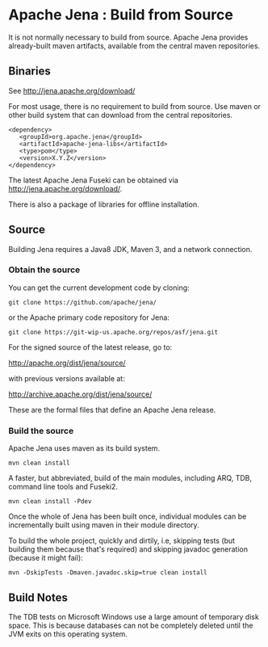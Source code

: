 Apache Jena : Build from Source
===============================

It is not normally necessary to build from source. Apache Jena provides already-built maven artifacts, available from the central maven repositories.  

## Binaries

See http://jena.apache.org/download/

For most usage, there is no requirement to build from source. Use maven
or other build system that can download from the central repositories.

    <dependency>
       <groupId>org.apache.jena</groupId>
       <artifactId>apache-jena-libs</artifactId>
       <type>pom</type>
       <version>X.Y.Z</version>
    </dependency>

The latest Apache Jena Fuseki can be obtained via http://jena.apache.org/download/.

There is also a package of libraries for offline installation.

## Source

Building Jena requires a Java8 JDK, Maven 3, and a network connection.

### Obtain the source

You can get the current development code by cloning:

    git clone https://github.com/apache/jena/

or the Apache primary code repository for Jena:

    git clone https://git-wip-us.apache.org/repos/asf/jena.git

For the signed source of the latest release, go to:

http://apache.org/dist/jena/source/

with previous versions available at:

http://archive.apache.org/dist/jena/source/

These are the formal files that define an Apache Jena release.

### Build the source

Apache Jena uses maven as its build system.

    mvn clean install

A faster, but abbreviated, build of the main modules, including ARQ,
TDB, command line tools and Fuseki2.

    mvn clean install -Pdev

Once the whole of Jena has been built once, individual modules can be incrementally
built using maven in their module directory.

To build the whole project, quickly and dirtily, i.e, skipping tests (but building them because that's required) and skipping javadoc generation (because it might fail):

    mvn -DskipTests -Dmaven.javadoc.skip=true clean install

## Build Notes

The TDB tests on Microsoft Windows use a large amount of temporary disk space.
This is because databases can not be completely deleted until the JVM exits on
this operating system.
